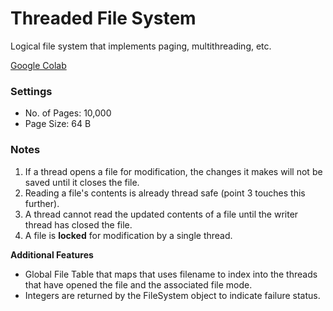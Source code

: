 # Threaded File System
Logical file system that implements paging, multithreading, etc.

[Google Colab](https://colab.research.google.com/drive/1C33cZiobMuFcwgzpCEnobYj0jVThKL7Z?usp=sharing)

### Settings
- No. of Pages: 10,000
- Page Size: 64 B

### Notes
1. If a thread opens a file for modification, the changes it makes will not be saved until it closes the file.
2. Reading a file's contents is already thread safe (point 3 touches this further).
3. A thread cannot read the updated contents of a file until the writer thread has closed the file.
4. A file is **locked** for modification by a single thread.

**Additional Features**
- Global File Table that maps that uses filename to index into the threads that have opened the file and the associated file mode.
- Integers are returned by the FileSystem object to indicate failure status.
